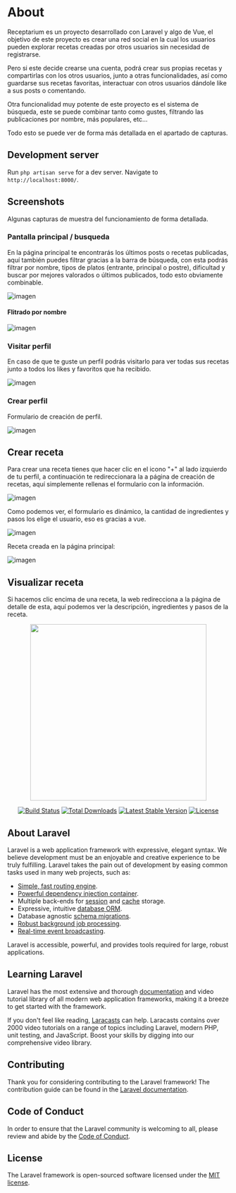 # About

Receptarium es un proyecto desarrollado con Laravel y algo de Vue, el objetivo de este proyecto es crear una red social en la cual los usuarios pueden explorar recetas creadas por otros usuarios sin necesidad de registrarse.

Pero si este decide crearse una cuenta, podrá crear sus propias recetas y compartirlas con los otros usuarios, junto a otras funcionalidades, así como guardarse sus recetas favoritas, interactuar con otros usuarios dándole like a sus posts o comentando.

Otra funcionalidad muy potente de este proyecto es el sistema de búsqueda, este se puede combinar tanto como gustes, filtrando las publicaciones por nombre, más populares, etc...

Todo esto se puede ver de forma más detallada en el apartado de capturas.

## Development server

Run `php artisan serve` for a dev server. Navigate to `http://localhost:8000/`.

## Screenshots

Algunas capturas de muestra del funcionamiento de forma detallada.

### Pantalla principal / busqueda

En la página principal te encontrarás los últimos posts o recetas publicadas, aquí también puedes filtrar gracias a la barra de búsqueda, con esta podrás filtrar por nombre, tipos de platos (entrante, principal o postre), dificultad y buscar por mejores valorados o últimos publicados, todo esto obviamente combinable.

![imagen](https://user-images.githubusercontent.com/56220682/184483467-b5a8175d-6b17-459b-b9c4-bc9a3078acb0.png)

#### Flitrado por nombre

![imagen](https://user-images.githubusercontent.com/56220682/184488164-0b94a73d-b50a-4edf-803b-6bca44915b5f.png)

### Visitar perfil

En caso de que te guste un perfil podrás visitarlo para ver todas sus recetas junto a todos los likes y favoritos que ha recibido.

![imagen](https://user-images.githubusercontent.com/56220682/184487633-583255cc-8c67-4a1b-8d09-ec37a21245c1.png)

### Crear perfil

Formulario de creación de perfil.

![imagen](https://user-images.githubusercontent.com/56220682/184491565-57f6f105-b1de-42d1-ace5-d97a9553dbaf.png)

## Crear receta

Para crear una receta tienes que hacer clic en el icono "+" al lado izquierdo de tu perfil, a continuación te redireccionara la a página de creación de recetas, aquí simplemente rellenas el formulario con la información.

![imagen](https://user-images.githubusercontent.com/56220682/184493235-bc424915-4f6d-4811-87bb-302974c38c25.png)

Como podemos ver, el formulario es dinámico, la cantidad de ingredientes y pasos los elige el usuario, eso es gracias a vue.

![imagen](https://user-images.githubusercontent.com/56220682/184493746-fd9326dd-ca9f-4500-9610-dbd98397a71b.png)

Receta creada en la página principal:

![imagen](https://user-images.githubusercontent.com/56220682/184493878-f0b83055-2044-46f4-b054-6e7b960cbe80.png)

## Visualizar receta

Si hacemos clic encima de una receta, la web redirecciona a la página de detalle de esta, aquí podemos ver la descripción, ingredientes y pasos de la receta.

<p align="center"><a href="https://laravel.com" target="_blank"><img src="https://raw.githubusercontent.com/laravel/art/master/logo-lockup/5%20SVG/2%20CMYK/1%20Full%20Color/laravel-logolockup-cmyk-red.svg" width="400"></a></p>

<p align="center">
<a href="https://travis-ci.org/laravel/framework"><img src="https://travis-ci.org/laravel/framework.svg" alt="Build Status"></a>
<a href="https://packagist.org/packages/laravel/framework"><img src="https://img.shields.io/packagist/dt/laravel/framework" alt="Total Downloads"></a>
<a href="https://packagist.org/packages/laravel/framework"><img src="https://img.shields.io/packagist/v/laravel/framework" alt="Latest Stable Version"></a>
<a href="https://packagist.org/packages/laravel/framework"><img src="https://img.shields.io/packagist/l/laravel/framework" alt="License"></a>
</p>

## About Laravel

Laravel is a web application framework with expressive, elegant syntax. We believe development must be an enjoyable and creative experience to be truly fulfilling. Laravel takes the pain out of development by easing common tasks used in many web projects, such as:

- [Simple, fast routing engine](https://laravel.com/docs/routing).
- [Powerful dependency injection container](https://laravel.com/docs/container).
- Multiple back-ends for [session](https://laravel.com/docs/session) and [cache](https://laravel.com/docs/cache) storage.
- Expressive, intuitive [database ORM](https://laravel.com/docs/eloquent).
- Database agnostic [schema migrations](https://laravel.com/docs/migrations).
- [Robust background job processing](https://laravel.com/docs/queues).
- [Real-time event broadcasting](https://laravel.com/docs/broadcasting).

Laravel is accessible, powerful, and provides tools required for large, robust applications.

## Learning Laravel

Laravel has the most extensive and thorough [documentation](https://laravel.com/docs) and video tutorial library of all modern web application frameworks, making it a breeze to get started with the framework.

If you don't feel like reading, [Laracasts](https://laracasts.com) can help. Laracasts contains over 2000 video tutorials on a range of topics including Laravel, modern PHP, unit testing, and JavaScript. Boost your skills by digging into our comprehensive video library.

## Contributing

Thank you for considering contributing to the Laravel framework! The contribution guide can be found in the [Laravel documentation](https://laravel.com/docs/contributions).

## Code of Conduct

In order to ensure that the Laravel community is welcoming to all, please review and abide by the [Code of Conduct](https://laravel.com/docs/contributions#code-of-conduct).

## License

The Laravel framework is open-sourced software licensed under the [MIT license](https://opensource.org/licenses/MIT).
